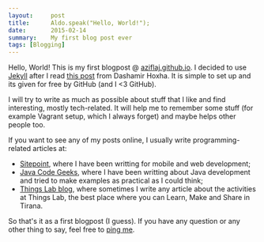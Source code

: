 ```yaml
---
layout:     post
title:      Aldo.speak("Hello, World!");
date:       2015-02-14
summary:    My first blog post ever
tags: [Blogging]
---
```


Hello, World! This is my first blogpost @ [aziflaj.github.io](aziflaj.github.io). I decided to use [Jekyll](http://jekyllrb.com/) after I read [this post](http://dashohoxha.fs.al/building-technical-blog-site-with-jekyll-and-emacs/) from Dashamir Hoxha. It is simple to set up and its given for free by GitHub (and I <3 GitHub).

I will try to write as much as possible about stuff that I like and find interesting, mostly tech-related. It will help me to remember some stuff (for example Vagrant setup, which I always forget) and maybe helps other people too.

If you want to see any of my posts online, I usually write programming-related articles at:
- [Sitepoint](http://www.sitepoint.com/author/aldoziflaj), where I have been writting for mobile and web development; 
- [Java Code Geeks](http://examples.javacodegeeks.com/author/aldo-ziflaj/), where I have been writting about Java development and tried to make examples as practical as I could think;
- [Things Lab blog](http://www.thingslab.cc/blog/), where sometimes I write any article about the activities at Things Lab, the best place where you can Learn, Make and Share in Tirana.

So that's it as a first blogpost (I guess). If you have any question or any other thing to say, feel free to [ping me](mailto:aldoziflaj95@gmail.com).
